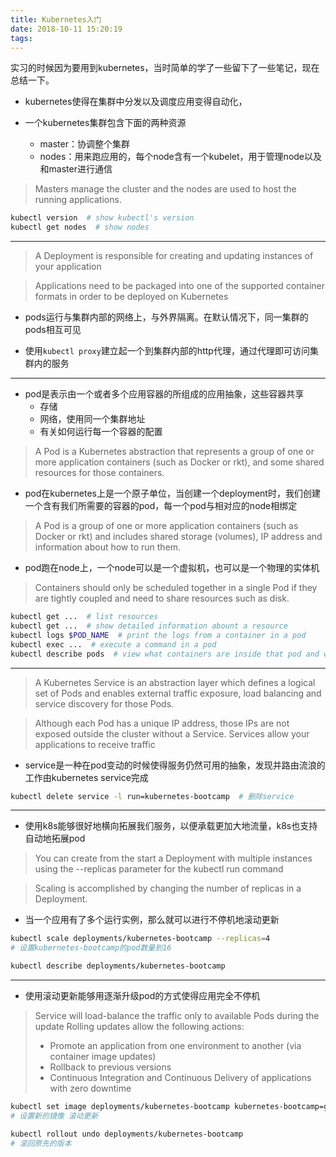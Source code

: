 ```yaml
---
title: Kubernetes入门
date: 2018-10-11 15:20:19
tags:
---
```


实习的时候因为要用到kubernetes，当时简单的学了一些留下了一些笔记，现在总结一下。

<!-- more -->

* kubernetes使得在集群中分发以及调度应用变得自动化，

* 一个kubernetes集群包含下面的两种资源
    * master：协调整个集群
    * nodes：用来跑应用的，每个node含有一个kubelet，用于管理node以及和master进行通信

> Masters manage the cluster and the nodes are used to host the running applications.

```sh
kubectl version  # show kubectl's version
kubectl get nodes  # show nodes

```

---

> A Deployment is responsible for creating and updating instances of your application 

> Applications need to be packaged into one of the supported container formats in order to be deployed on Kubernetes 

* pods运行与集群内部的网络上，与外界隔离。在默认情况下，同一集群的pods相互可见

* 使用`kubectl proxy`建立起一个到集群内部的http代理，通过代理即可访问集群内的服务

---

* pod是表示由一个或者多个应用容器的所组成的应用抽象，这些容器共享
    * 存储
    * 网络，使用同一个集群地址
    * 有关如何运行每一个容器的配置

> A Pod is a Kubernetes abstraction that represents a group of one or more application containers (such as Docker or rkt), and some shared resources for those containers. 

* pod在kubernetes上是一个原子单位，当创建一个deployment时，我们创建一个含有我们所需要的容器的pod，每一个pod与相对应的node相绑定

> A Pod is a group of one or more application containers (such as Docker or rkt) and includes shared storage (volumes), IP address and information about how to run them. 

* pod跑在node上，一个node可以是一个虚拟机，也可以是一个物理的实体机

> Containers should only be scheduled together in a single Pod if they are tightly coupled and need to share resources such as disk. 

```sh
kubectl get ...  # list resources
kubectl get ...  # show detailed information abount a resource
kubectl logs $POD_NAME  # print the logs from a container in a pod
kubectl exec ...  # execute a command in a pod
kubectl describe pods  # view what containers are inside that pod and what images are used
```

---

> A Kubernetes Service is an abstraction layer which defines a logical set of Pods and enables external traffic exposure, load balancing and service discovery for those Pods.

> Although each Pod has a unique IP address, those IPs are not exposed outside the cluster without a Service. Services allow your applications to receive traffic

* service是一种在pod变动的时候使得服务仍然可用的抽象，发现并路由流浪的工作由kubernetes service完成


```sh
kubectl delete service -l run=kubernetes-bootcamp  # 删除service
```

---

* 使用k8s能够很好地横向拓展我们服务，以便承载更加大地流量，k8s也支持自动地拓展pod

> You can create from the start a Deployment with multiple instances using the --replicas parameter for the kubectl run command 

> Scaling is accomplished by changing the number of replicas in a Deployment.

* 当一个应用有了多个运行实例，那么就可以进行不停机地滚动更新

```sh
kubectl scale deployments/kubernetes-bootcamp --replicas=4
# 设置kubernetes-bootcamp的pod数量到16

kubectl describe deployments/kubernetes-bootcamp

```

---

* 使用滚动更新能够用逐渐升级pod的方式使得应用完全不停机

>  Service will load-balance the traffic only to available Pods during the update
> Rolling updates allow the following actions:
>
> * Promote an application from one environment to another (via container image updates)
> * Rollback to previous versions
> * Continuous Integration and Continuous Delivery of applications with zero downtime

```sh
kubectl set image deployments/kubernetes-bootcamp kubernetes-bootcamp=gcr.io/google-samples/kubernetes-bootcamp:v10
# 设置新的镜像 滚动更新

kubectl rollout undo deployments/kubernetes-bootcamp
# 滚回原先的版本
```

